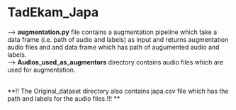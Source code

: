 # TadEkam_Japa
--> **augmentation.py** file contains a augmentation pipeline which take a data frame (i.e. path of audio and labels) as input and returns augmentation audio files and and data frame which has path of augumented audio and labels.<br />
--> **Audios_used_as_augmentors** directory contains audio files which are used for augmentation.<br />
<br />


**!! The Original_dataset directory also contains japa.csv file which has the path and labels for the audio files.!!! **
